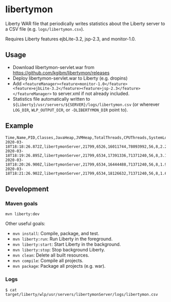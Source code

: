 # libertymon

Liberty WAR file that periodically writes statistics about the Liberty server to a CSV file (e.g. `logs/libertymon.csv`).

Requires Liberty features ejbLite-3.2, jsp-2.3, and monitor-1.0.

## Usage

* Download libertymon-servlet.war from https://github.com/kgibm/libertymon/releases
* Deploy libertymon-servlet.war to Liberty (e.g. dropins)
* Add `<featureManager><feature>monitor-1.0</feature><feature>ejbLite-3.2</feature><feature>jsp-2.3</feature></featureManager>` to server.xml if not already included.
* Statistics file automatically written to `${Liberty}/usr/servers/${SERVER}/logs/libertymon.csv` (or wherever `LOG_DIR`, `WLP_OUTPUT_DIR`, or `-DLIBERTYMON_DIR` point to).

## Example

```
Time,Name,PID,Classes,JavaHeap,JVMHeap,TotalThreads,CPUThreads,SystemLoadAverage1Min,ProcessCPUCumulative,ProcessCPUDiff,ProcessCPU%,GCsCumulative,GCsDiff,GCTimeCumulative,GCTimeDiff,LibertyThreadsActive
2020-03-18T18:18:26.872Z,libertymonServer,21799,6526,16011744,78093992,56,8,2.201171875,0.49799080664294193,0,0.0,669,0,815,0,1
2020-03-18T18:19:26.895Z,libertymonServer,21799,6534,17391336,71371240,56,8,3.13818359375,0.22420833333333334,0,0,675,6,821,6,0
2020-03-18T18:20:26.900Z,libertymonServer,21799,6534,16444488,71371240,56,8,1.947265625,0.21169274300932092,0,0,679,4,825,4,0
2020-03-18T18:21:26.902Z,libertymonServer,21799,6534,18126632,71371240,56,8,1.65380859375,0.2245086608927382,0.012815917883417266,0.0,682,3,828,3,0
```

## Development

### Maven goals

`mvn liberty:dev`

Other useful goals:

* `mvn install`: Compile, package, and test.
* `mvn liberty:run`: Run Liberty in the foreground.
* `mvn liberty:start`: Start Liberty in the background.
* `mvn liberty:stop`: Stop background Liberty.
* `mvn clean`: Delete all built resources.
* `mvn compile`: Compile all projects.
* `mvn package`: Package all projects (e.g. war).

### Logs

`$ cat target/liberty/wlp/usr/servers/libertymonServer/logs/libertymon.csv`
